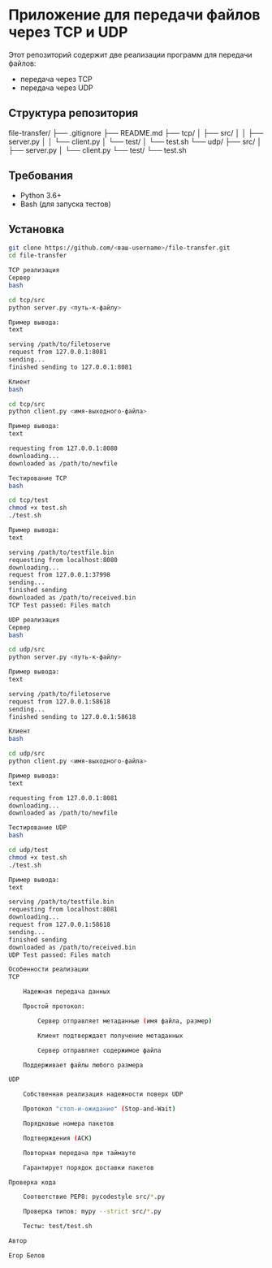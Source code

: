 # Приложение для передачи файлов через TCP и UDP

Этот репозиторий содержит две реализации программ для передачи файлов:
- передача через TCP
- передача через UDP
  
## Структура репозитория

  file-transfer/
  ├── .gitignore
  ├── README.md
  ├── tcp/
  │   ├── src/
  │   │   ├── server.py
  │   │   └── client.py
  │   └── test/
  │       └── test.sh
  └── udp/
      ├── src/
      │   ├── server.py
      │   └── client.py
      └── test/
          └── test.sh

## Требования
- Python 3.6+
- Bash (для запуска тестов)

## Установка
```bash
git clone https://github.com/<ваш-username>/file-transfer.git
cd file-transfer

TCP реализация
Сервер
bash

cd tcp/src
python server.py <путь-к-файлу>

Пример вывода:
text

serving /path/to/filetoserve
request from 127.0.0.1:8081
sending...
finished sending to 127.0.0.1:8081

Клиент
bash

cd tcp/src
python client.py <имя-выходного-файла>

Пример вывода:
text

requesting from 127.0.0.1:8080
downloading...
downloaded as /path/to/newfile

Тестирование TCP
bash

cd tcp/test
chmod +x test.sh
./test.sh

Пример вывода:
text

serving /path/to/testfile.bin
requesting from localhost:8080
downloading...
request from 127.0.0.1:37998
sending...
finished sending
downloaded as /path/to/received.bin
TCP Test passed: Files match

UDP реализация
Сервер
bash

cd udp/src
python server.py <путь-к-файлу>

Пример вывода:
text

serving /path/to/filetoserve
request from 127.0.0.1:58618
sending...
finished sending to 127.0.0.1:58618

Клиент
bash

cd udp/src
python client.py <имя-выходного-файла>

Пример вывода:
text

requesting from 127.0.0.1:8081
downloading...
downloaded as /path/to/newfile

Тестирование UDP
bash

cd udp/test
chmod +x test.sh
./test.sh

Пример вывода:
text

serving /path/to/testfile.bin
requesting from localhost:8081
downloading...
request from 127.0.0.1:58618
sending...
finished sending
downloaded as /path/to/received.bin
UDP Test passed: Files match

Особенности реализации
TCP

    Надежная передача данных

    Простой протокол:

        Сервер отправляет метаданные (имя файла, размер)

        Клиент подтверждает получение метаданных

        Сервер отправляет содержимое файла

    Поддерживает файлы любого размера

UDP

    Собственная реализация надежности поверх UDP

    Протокол "стоп-и-ожидание" (Stop-and-Wait)

    Порядковые номера пакетов

    Подтверждения (ACK)

    Повторная передача при таймауте

    Гарантирует порядок доставки пакетов

Проверка кода

    Соответствие PEP8: pycodestyle src/*.py

    Проверка типов: mypy --strict src/*.py

    Тесты: test/test.sh

Автор

Егор Белов





